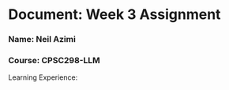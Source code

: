 # Document: Week 3 Assignment
### Name: Neil Azimi
### Course: CPSC298-LLM


Learning Experience:




